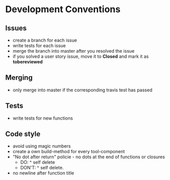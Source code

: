 # Development Conventions

## Issues
- create a branch for each issue
- write tests for each issue
- merge the branch into master after you resolved the issue
- if you solved a user story issue, move it to **Closed** and mark it as **tobereviewed**

## Merging
- only merge into master if the corresponding travis test has passed

## Tests
- write tests for new functions

## Code style
- avoid using magic numbers
- create a own build-method for every tool-component
- "No dot after return" policie - no dots at the end of functions or closures
	- DO:
		^ self delete
	- DON'T:
		^ self delete.
- no newline after function title
